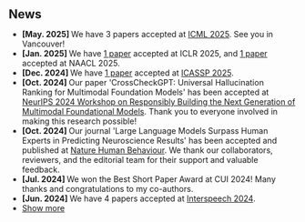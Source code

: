 <h1 id="news"></h1>

<h2 style="margin: 60px 0px 10px;">News</h2>


<ul>
<li><strong>[May. 2025] </strong>We have 3 papers accepted at <a href="https://icml.cc">ICML 2025</a>. See you in Vancouver!</li>
<li><strong>[Jan. 2025] </strong>We have <a href="https://arxiv.org/abs/2406.03199">1 paper</a> accepted at ICLR 2025, and <a href="https://arxiv.org/abs/2406.00522">1 paper</a> accepted at NAACL 2025.</li>
<li><strong>[Dec. 2024] </strong>We have  <a href="https://arxiv.org/abs/2409.16644">1 paper</a> accepted at <a href="https://2025.ieeeicassp.org/">ICASSP 2025</a>.</li>
<li><strong>[Oct. 2024] </strong>Our paper 'CrossCheckGPT: Universal Hallucination Ranking for Multimodal Foundation Models' has been accepted at <a href="https://neurips.cc/virtual/2024/workshop/84739">NeurIPS 2024 Workshop on Responsibly Building the Next Generation of Multimodal Foundational Models</a>. Thank you to everyone involved in making this research possible!</li>
<li><strong>[Oct. 2024] </strong>Our journal 'Large Language Models Surpass Human Experts in Predicting Neuroscience Results' has been accepted and published at <a href="https://www.nature.com/nathumbehav/">Nature Human Behaviour</a>. We thank our collaborators, reviewers, and the editorial team for their support and valuable feedback.</li>
<li><strong>[Jul. 2024] </strong>We won the Best Short Paper Award at CUI 2024! Many thanks and congratulations to my co-authors.</li>
<li><strong>[Jun. 2024] </strong>We have 4 papers accepted at <a href="https://interspeech2024.org/">Interspeech 2024</a>.</li>


<li> <a href="#" onclick="toggleVis(this); return true;">Show more</a> </li>
<div id="newsmore" style="display:none"> 
  <li><strong>[May. 2024] </strong>Our paper 'Building Better AI Agents: A Provocation on the Utilisation of Persona in LLM-based Conversational Agents' has been accepted at <a href="https://cui.acm.org/2024/">CUI 2024</a>, see you in Luxembourg City!</li>
<li><strong>[May. 2024] </strong>Our paper 'av-SALMONN: Speech-Enhanced Audio-Visual Large Language Models' has been accepted at <a href="https://icml.cc/Conferences/2024">ICML 2024</a>, see you in Vienna again!</li>
<li><strong>[Apr. 2024] </strong>We have 4 papers accepted at <a href="https://2024.ieeeicassp.org/">ICASSP 2024</a>.</li>
<li><strong>[Mar. 2024] </strong>Our journal 'Graph Neural Networks for Contextual ASR with the Tree-Constrained Pointer Generator' has been officially published.</li>
<li><strong>[Jan. 2024] </strong>Our paper 'SALMONN: Towards Generic Hearing Abilities for Large Language Models' has been accepted at <a href="https://iclr.cc/">ICLR 2024</a>, see you in Vienna!</li>
<li><strong>[Jan. 2024] </strong>I have been awarded a <a href="https://www.trin.cam.ac.uk/fellows/junior-research-fellowships/">Junior Research Fellowship</a> at Trinity College, University of Cambridge starting from October 2024.</li>
<li><strong>[Jan. 2024] </strong>I will be lecturing MPhil course <a href="https://www.mlmi.eng.cam.ac.uk/mlmi-14-spoken-language-generation-processing-and-recognition">MLMI14 "Advanced Speech Recognition"</a> at the Department of Engineering, University of Cambridge.</li>

</div>

</ul>
